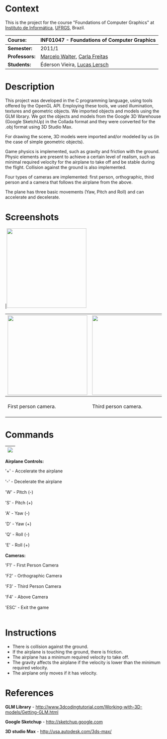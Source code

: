 # Context #

This is the project for the course "Foundations of Computer Graphics" at [Instituto de Informática](http://www.inf.ufrgs.br/), [UFRGS](http://www.ufrgs.br/ufrgs/inicial), Brazil.

| **Course:** | INF01047 - Foundations of Computer Graphics |
|:------------|:--------------------------------------------|
| **Semester:** | 2011/1 |
| **Professors:** | [Marcelo Walter](http://www.inf.ufrgs.br/index.php?option=com_content&view=article&id=515&catid=39%3Acorpo-docente&Itemid=81), [Carla Freitas](http://inf.ufrgs.br/index.php?option=com_content&view=article&id=67%3Acarla-maria-dal-sasso-freitas&catid=39%3Acorpo-docente&Itemid=81) |
| **Students:** | Éderson Vieira, [Lucas Lersch](http://www.inf.ufrgs.br/~lslersch/) |

# Description #

This project was developed in the C programming language, using tools offered by the OpenGL API. Employing these tools, we used illumination, textures and geometric objects. We imported objects and models using the GLM library. We got the objects and models from the Google 3D Warehouse (Google SketchUp) in the Collada format and they were converted for the .obj format using 3D Studio Max.

For drawing the scene, 3D models were imported and/or modeled by us (in the case of simple geometric objects).

Game physics is implemented, such as gravity and friction with the ground. Physic elements are present to achieve a certain level of realism, such as minimal required velocity for the airplane to take off and be stable during the flight. Collision against the ground is also implemented.

Four types of cameras are implemented: first person, orthographic, third person and a camera that follows the airplane from the above.

The plane has three basic movements (Yaw, Pitch and Roll) and can accelerate and decelerate.

# Screenshots #
|<img src='http://www.inf.ufrgs.br/~lslersch/lib/exe/fetch.php?t=1409768090&w=498&h=500&tok=8b675e&media=fs_screenshot001.jpg' height='256' width='256'><table><thead><th><img src='http://www.inf.ufrgs.br/~lslersch/lib/exe/fetch.php?t=1409768091&w=499&h=500&tok=c819c7&media=fs_screenshot002.jpg' height='256' width='256'></th><th><img src='http://www.inf.ufrgs.br/~lslersch/lib/exe/fetch.php?t=1409768091&w=500&h=500&tok=1d7879&media=fs_screenshot003.jpg' height='256' width='256'></th></thead><tbody>
<tr><td>First person camera.</td><td>Third person camera.</td><td>View of plane in scenario.</td></tr></tbody></table>

<h1>Commands</h1>

<table><thead><th><img src='http://www.inf.ufrgs.br/~lslersch/lib/exe/fetch.php?t=1409768090&w=500&h=330&tok=db5082&media=airplane_movs.png'></th></thead><tbody></tbody></table>

<b>Airplane Controls:</b>

'+' - Accelerate the airplane<br>
<br>
'-' - Decelerate the airplane<br>
<br>
'W' - Pitch (-)<br>
<br>
'S' - Pitch (+)<br>
<br>
'A' - Yaw (-)<br>
<br>
'D' - Yaw (+)<br>
<br>
'Q' - Roll (-)<br>
<br>
'E' - Roll (+)<br>
<br>
<b>Cameras:</b>

'F1' - First Person Camera<br>
<br>
'F2' - Orthographic Camera<br>
<br>
'F3' - Third Person Camera<br>
<br>
'F4' - Above Camera<br>
<br>
'ESC' - Exit the game<br>
<br>
<h1>Instructions</h1>
<ul><li>There is collision against the ground.<br>
</li><li>If the airplane is touching the ground, there is friction.<br>
</li><li>The airplane has a minimum required velocity to take off.<br>
</li><li>The gravity affects the airplane if the velocity is lower than the minimum required velocity.<br>
</li><li>The airplane only moves if it has velocity.</li></ul>

<h1>References</h1>
<b>GLM Library</b> - <a href='http://www.3dcodingtutorial.com/Working-with-3D-models/Getting-GLM.html'>http://www.3dcodingtutorial.com/Working-with-3D-models/Getting-GLM.html</a>

<b>Google Sketchup</b> - <a href='http://sketchup.google.com'>http://sketchup.google.com</a>

<b>3D studio Max</b> - <a href='http://usa.autodesk.com/3ds-max/'>http://usa.autodesk.com/3ds-max/</a>